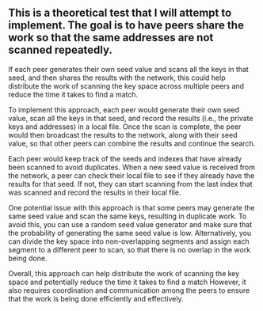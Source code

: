 ## This is a theoretical test that I will attempt to implement. The goal is to have peers share the work so that the same addresses are not scanned repeatedly.

If each peer generates their own seed value and scans all the keys in that seed, and then shares the results with the network,
this could help distribute the work of scanning the key space across multiple peers and reduce the time it takes to find a match.

To implement this approach, each peer would generate their own seed value, scan all the keys in that seed,
and record the results (i.e., the private keys and addresses) in a local file. Once the scan is complete,
the peer would then broadcast the results to the network, along with their seed value, 
so that other peers can combine the results and continue the search.

Each peer would keep track of the seeds and indexes that have already been scanned to avoid duplicates.
When a new seed value is received from the network, 
a peer can check their local file to see if they already have the results for that seed.
If not, they can start scanning from the last index that was scanned and record the results in their local file.

One potential issue with this approach is that some peers may generate the same seed value and scan the same keys, 
resulting in duplicate work. To avoid this, you can use a random seed value generator and make sure that the probability of 
generating the same seed value is low. Alternatively, you can divide the key space into non-overlapping segments and assign 
each segment to a different peer to scan, so that there is no overlap in the work being done.

Overall, this approach can help distribute the work of scanning the key space and potentially reduce the time it takes to find a match
However, it also requires coordination and communication among the peers to ensure that the work is being done efficiently and
effectively.
